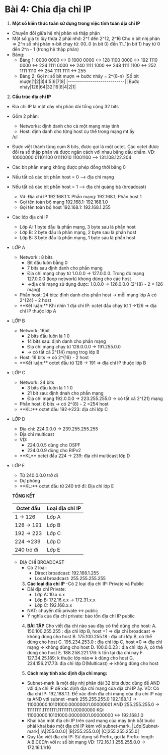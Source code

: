 # **Bài 4: Chia địa chỉ IP**

1. **Một số kiến thức toán sử dụng trong việc tính toán địa chỉ IP**
- Chuyển đổi giữa hệ nhị phân và thập phân
- Một số giá trị lũy thừa 2 phải nhớ: 2^1 đến 2^12, 2^16
  Cho n bit nhị phân => 2^n số nhị phân n-bit chạy từ: 00..0 (n bit 0) đến 11..1(n bit 1) hay từ 0 đến 2^n - 1 (trong hệ thập phân)
- Bảng: 
  <ul>
  <li> Bảng 1:
      0000 0000 <-> 0
      1000 0000 <-> 128
      1100 0000 <-> 192
      1110 0000 <-> 224
      1111 0000 <-> 240
      1111 1000 <-> 248
      1111 1100 <-> 252
      1111 1110 <-> 254
      1111 1111 <-> 255
  <li> Bảng 2:
      Gọi n: số bit mượn => bước nhảy = 2^{8-n}
      |Số bit mượn|1|2|3|4|5|6|7|8|
      |----------------------------|
      |Bước nhảy|128|64|32|16|8|4|2|1|
  </ul>

2. **Cấu trúc địa chỉ IP**
- Địa chỉ IP là một dãy nhị phân dài tổng cộng 32 bits
- Gồm 2 phần:
  <ul>
  <li>Networks: định danh cho cả một mạng máy tính
  <li>Host: định danh cho từng host cụ thể trong mạng mt ấy
  </ul>/ul
- Được viết thành từng cụm 8 bits, được gọi là một octet. Các octet được đổi ra số thập phân và được ngăn cách với nhau bằng dấu chấm.
  VD: 10000000 01101100 01111010 11001100 --> 131.108.122.204
- Các bit phần mạng không được phép đồng thời bằng 0
- Nếu tất cả các bit phần host = 0 --> địa chỉ mạng
- Nếu tất cả các bit phần host = 1 --> địa chỉ quảng bá (broadcast)
  <ul>
  <li>Vd: Địa chỉ IP 192.168.1.1: Phần mạng: 192.168.1; Phần host 1
  <li>Gọi tên toàn bộ mạng 192.168.1: 192.168.1.0
  <li>Gọi tên toàn bộ host 192.168.1: 192.168.1.255
  </ul>
- Các lớp địa chỉ IP
  <ul>
  <li>Lớp A: 1 byte đầu là phần mạng, 3 byte sau là phần host
  <li>Lớp B: 2 byte đầu là phần mạng, 2 byte sau là phần host
  <li>Lớp B: 3 byte đầu là phần mạng, 1 byte sau là phần host
  </ul>

- LỚP A
  <ul>
  <li>Network : 8 bits
      <ul>
      <li>Bit đầu luôn bằng 0
      <li>7 bits sau định danh cho phần mạng
      <li>Địa chỉ mạng chạy từ  1.0.0.0 -> 127.0.0.0. Trong đó mạng 127.0.0.0 (loop network) khong dùng cho các host
      <li>->địa chỉ mạng sử dụng được: 1.0.0.0 -> 126.0.0.0 (2^{8} - 2 = 126 mạng)
      </ul>
  <li>Phần host: 24 bits: định danh cho phần host -> mỗi mạng lớp A có 2^{24} - 2 host
  <li> **Kết luận:** Khi nhìn 1 địa chỉ IP: octet đầu chạy từ 1 ->126 => địa chỉ IP thuộc lớp A
  </ul>

- LỚP B
  <ul>
  <li>Network: 16bit
      <ul>
      <li>2 bits đầu luôn là 1 0
      <li>14 bits sau: định danh cho phần mạng
      <li>Địa chỉ mạng chạy từ 128.0.0.0 -> 191.255.0.0
      <li>-> có tất cả 2^{14} mạng trog lớp B
      </ul>
  <li>Host: 16 bits -> có 2^{16} - 2 host
  <li> **Kết luận:** octet đầu từ 128 -> 191 => địa chỉ IP thuộc lớp B
  </ul>

- LỚP C
  <ul>
  <li>Network: 24 bits
      <ul>
      <li>3 bits đầu luôn là 1 1 0
      <li>21 bit sau: định dnah cho phần mạng
      <li>Địa chỉ mạng 192.0.0.0 -> 223.255.255.0 -> có tất cả 2^{21} mạng
      </ul>
  <li>Phần host: 8 bits -> có 2^{8} - 2 =254 host
  <li> **KL:** octet đầu 192->223: địa chỉ lớp C
  </ul>

- LỚP D
  <ul>
  <li>Địa chỉ: 224.0.0.0 -> 239.255.255.255
  <li>Địa chỉ multicast
  <li>VD:
      <ul>
      <li>224.0.0.5 dùng cho OSPF 
      <li>224.0.0.9 dùng cho RIPv2
      </ul>
  <li> **KL** octet đầu 224 -> 239: địa chỉ multicast lớp D
  </ul>


- LỚP E
  <ul>
  <li>Từ 240.0.0.0 trở đi
  <li>Dự phòng
  <li> **KL:** octet đầu từ 240 trở đi: Địa chỉ lớp E

 **TỔNG KẾT**

 |Octet đầu|Loại địa chỉ IP|
 |---------|--------------|
 |1 -> 126| Lớp A|
 |128 -> 191|Lớp B|
 |192 -> 223| Lớp C|
 |224 ->239| Lớp D|
 | 240 trở đi| Lớp E|

- ĐIẠ CHỈ BROADCAST
  <ul>
  <li>Có 2 loại: 
      <ul>
      <li>Direct broadcast: 192.168.1.255
      <li>Local broadcast: 255.255.255.255
      </ul>

3. **Các loại địa chỉ IP**
-Có 2 loại địa chỉ IP: Private và Public
- Dải địa chỉ Private:
  <ul>
  <li>Lớp A: 10.x.x.x
  <li>Lớp B: 172.16.x.x -> 172.31.x.x
  <li>Lớp C: 192.168.x.x
  </ul>
- NAT: chuyển đổi private <-> public
- Ý nghĩa của địa chỉ private: bảo tồn địa chỉ IP public

4. **BÀI TẬP**
  Cho viết địa chỉ nào sau đây có thể dùng cho host:
  A. 150.100.255.255 : địa chỉ lớp B, host =1 => địa chỉ broadcast => không dùng cho host
  B. 175.100.255.18 : địa chỉ lớp B, có thể dùng cho host
  C. 195.234.253.0 : địa chỉ lớp C, host =0 => địa chỉ mạng => không dùng cho host
  D. 100.0.0.23 : địa chỉ lớp A, có thể dùng cho host
  E. 188.258.221.176: k tồn tại địa chỉ này
  F. 127.34.25.189: k thuộc lớp nào=> k dùng cho host
  G. 224.156.217.73: địa chỉ lớp D(Multicast) => không dùng cho host

5. **Cách máy tính xác định địa chỉ mạng:**

- Subnet-mark là một dãy nhị phân dài 32 bits được dùng để AND với địa chỉ IP để xác định địa chỉ mạng của địa chỉ IP ấy.
  VD: Có địa chỉ IP: 192.168.1.1. Để xác định địa chỉ mảng của địa chỉ IP này ta AND với subnet -mark 255.255.255.0
     192.168.1.1   -> 11000000.10101000.00000001.00000001
AND  255.255.255.0 -> 11111111.11111111.11111111.00000000
KQ:                   11000000.10101000.00000001.00000000
                   <-> 192.168.1.0
- Khai báo một địa chỉ IP trên card mạng của máy tính bắt buộc phải khai báo một địa chỉ IP kèm với subnet-mark. 
  |Lớp|Subnet-mark|
  |A|255.0.0.0|
  |B|255.255.0.0|
  |C|255.255.255.0|
- Quy tắc viết địa chỉ IP: Sử dụng số Prefix, gọi là Prefix-length
     A.B.C0D/n với n: số bit mạng
VD: 
  172.16.1.1
  255.255.0.0
-> 172.16.1.1/16



